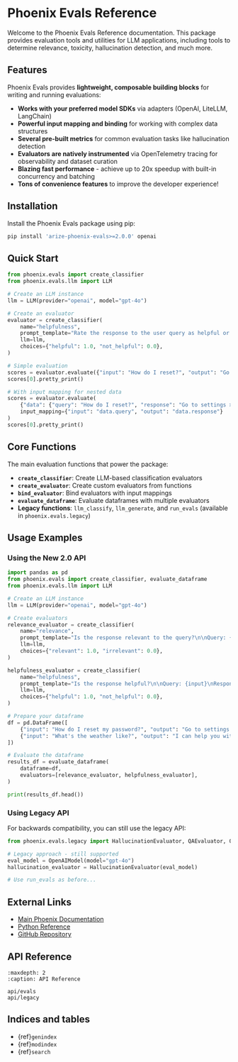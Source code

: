 # Phoenix Evals Reference

Welcome to the Phoenix Evals Reference documentation. This package provides evaluation tools and utilities for LLM applications, including tools to determine relevance, toxicity, hallucination detection, and much more.

## Features

Phoenix Evals provides **lightweight, composable building blocks** for writing and running evaluations:

- **Works with your preferred model SDKs** via adapters (OpenAI, LiteLLM, LangChain)
- **Powerful input mapping and binding** for working with complex data structures
- **Several pre-built metrics** for common evaluation tasks like hallucination detection
- **Evaluators are natively instrumented** via OpenTelemetry tracing for observability and dataset curation
- **Blazing fast performance** - achieve up to 20x speedup with built-in concurrency and batching
- **Tons of convenience features** to improve the developer experience!

## Installation

Install the Phoenix Evals package using pip:

```bash
pip install 'arize-phoenix-evals>=2.0.0' openai
```

## Quick Start

```python
from phoenix.evals import create_classifier
from phoenix.evals.llm import LLM

# Create an LLM instance
llm = LLM(provider="openai", model="gpt-4o")

# Create an evaluator
evaluator = create_classifier(
    name="helpfulness",
    prompt_template="Rate the response to the user query as helpful or not:\n\nQuery: {input}\nResponse: {output}",
    llm=llm,
    choices={"helpful": 1.0, "not_helpful": 0.0},
)

# Simple evaluation
scores = evaluator.evaluate({"input": "How do I reset?", "output": "Go to settings > reset."})
scores[0].pretty_print()

# With input mapping for nested data
scores = evaluator.evaluate(
    {"data": {"query": "How do I reset?", "response": "Go to settings > reset."}},
    input_mapping={"input": "data.query", "output": "data.response"}
)
scores[0].pretty_print()
```

## Core Functions

The main evaluation functions that power the package:

- **`create_classifier`**: Create LLM-based classification evaluators
- **`create_evaluator`**: Create custom evaluators from functions
- **`bind_evaluator`**: Bind evaluators with input mappings
- **`evaluate_dataframe`**: Evaluate dataframes with multiple evaluators
- **Legacy functions**: `llm_classify`, `llm_generate`, and `run_evals` (available in `phoenix.evals.legacy`)

## Usage Examples

### Using the New 2.0 API

```python
import pandas as pd
from phoenix.evals import create_classifier, evaluate_dataframe
from phoenix.evals.llm import LLM

# Create an LLM instance
llm = LLM(provider="openai", model="gpt-4o")

# Create evaluators
relevance_evaluator = create_classifier(
    name="relevance",
    prompt_template="Is the response relevant to the query?\n\nQuery: {input}\nResponse: {output}",
    llm=llm,
    choices={"relevant": 1.0, "irrelevant": 0.0},
)

helpfulness_evaluator = create_classifier(
    name="helpfulness",
    prompt_template="Is the response helpful?\n\nQuery: {input}\nResponse: {output}",
    llm=llm,
    choices={"helpful": 1.0, "not_helpful": 0.0},
)

# Prepare your dataframe
df = pd.DataFrame([
    {"input": "How do I reset my password?", "output": "Go to settings > account > reset password."},
    {"input": "What's the weather like?", "output": "I can help you with password resets."},
])

# Evaluate the dataframe
results_df = evaluate_dataframe(
    dataframe=df,
    evaluators=[relevance_evaluator, helpfulness_evaluator],
)

print(results_df.head())
```

### Using Legacy API

For backwards compatibility, you can still use the legacy API:

```python
from phoenix.evals.legacy import HallucinationEvaluator, QAEvaluator, OpenAIModel, run_evals

# Legacy approach - still supported
eval_model = OpenAIModel(model="gpt-4o")
hallucination_evaluator = HallucinationEvaluator(eval_model)

# Use run_evals as before...
```

## External Links

- [Main Phoenix Documentation](https://arize.com/docs/phoenix)
- [Python Reference](https://arize-phoenix.readthedocs.io/)
- [GitHub Repository](https://github.com/Arize-ai/phoenix)

## API Reference

```{toctree}
:maxdepth: 2
:caption: API Reference

api/evals
api/legacy
```

## Indices and tables

- {ref}`genindex`
- {ref}`modindex`
- {ref}`search`
